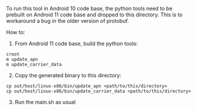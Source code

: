 To run this tool in Android 10 code base, the python tools need to be prebuilt
on Android 11 code base and dropped to this directory. This is to workaround
a bug in the older version of protobuf.

How to:

1. From Android 11 code base, build the python tools:
```
croot
m update_apn
m update_carrier_data
```

2. Copy the generated binary to this directory:
```
cp out/host/linux-x86/bin/update_apn <path/to/this/directory>
cp out/host/linux-x86/bin/update_carrier_data <path/to/this/directory>
```

3. Run the main.sh as usual
